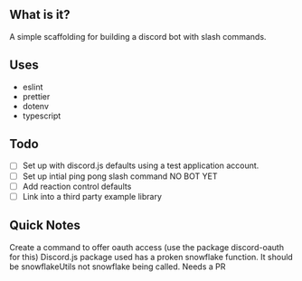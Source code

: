 ## What is it?

A simple scaffolding for building a discord bot with slash commands.

## Uses

- eslint
- prettier
- dotenv
- typescript

## Todo

- [ ] Set up with discord.js defaults using a test application account.
- [ ] Set up intial ping pong slash command NO BOT YET
- [ ] Add reaction control defaults
- [ ] Link into a third party example library

## Quick Notes

Create a command to offer oauth access (use the package discord-oauth for this)
Discord.js package used has a proken snowflake function. It should be snowflakeUtils not snowflake being called. Needs a PR
